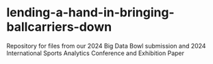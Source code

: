 # lending-a-hand-in-bringing-ballcarriers-down
Repository for files from our 2024 Big Data Bowl submission and 2024 International Sports Analytics Conference and Exhibition Paper
